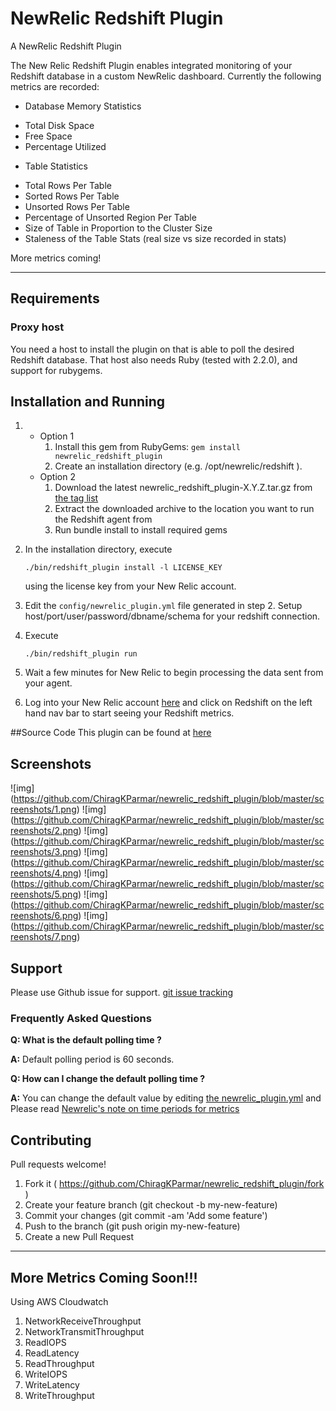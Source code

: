 NewRelic Redshift Plugin
========================


A NewRelic Redshift Plugin

The New Relic Redshift Plugin enables integrated monitoring of your Redshift database in a custom NewRelic dashboard. Currently the following metrics are recorded:

* Database Memory Statistics 
 - Total Disk Space
 - Free Space
 - Percentage Utilized
* Table Statistics
 - Total Rows Per Table
 - Sorted Rows Per Table
 - Unsorted Rows Per Table
 - Percentage of Unsorted Region Per Table
 - Size of Table in Proportion to the Cluster Size
 - Staleness of the Table Stats (real size vs size recorded in stats)

More metrics coming! 

----
## Requirements



### Proxy host

You need a host to install the plugin on that is able to poll the desired Redshift database. That
host also needs Ruby (tested with 2.2.0), and support for rubygems.


## Installation and Running

1.  
    * Option 1
        1. Install this gem from RubyGems:
         ```gem install newrelic_redshift_plugin```
        2. Create an installation directory (e.g. /opt/newrelic/redshift ).
    * Option 2
        1. Download the latest newrelic_redshift_plugin-X.Y.Z.tar.gz from [the tag list](https://github.com/ChiragKParmar/newrelic_redshift_plugin/tags)
        2. Extract the downloaded archive to the location you want to run the Redshift agent from
        3. Run bundle install to install required gems

2. In the installation directory, execute

      ```./bin/redshift_plugin install -l LICENSE_KEY```

   using the license key from your New Relic account.
3. Edit the `config/newrelic_plugin.yml` file generated in step 2. Setup host/port/user/password/dbname/schema for your redshift connection.
4. Execute

      ```./bin/redshift_plugin run```
5. Wait a few minutes for New Relic to begin processing the data sent from your agent.

6. Log into your New Relic account [here](http://newrelic.com) and click on Redshift on the left hand nav bar to start seeing your Redshift metrics.


##Source Code
This plugin can be found at [here](https://github.com/ChiragKParmar/newrelic_redshift_plugin/)

## Screenshots

![img] (https://github.com/ChiragKParmar/newrelic_redshift_plugin/blob/master/screenshots/1.png)
![img] (https://github.com/ChiragKParmar/newrelic_redshift_plugin/blob/master/screenshots/2.png)
![img] (https://github.com/ChiragKParmar/newrelic_redshift_plugin/blob/master/screenshots/3.png)
![img] (https://github.com/ChiragKParmar/newrelic_redshift_plugin/blob/master/screenshots/4.png)
![img] (https://github.com/ChiragKParmar/newrelic_redshift_plugin/blob/master/screenshots/5.png)
![img] (https://github.com/ChiragKParmar/newrelic_redshift_plugin/blob/master/screenshots/6.png)
![img] (https://github.com/ChiragKParmar/newrelic_redshift_plugin/blob/master/screenshots/7.png)

## Support

Please use Github issue for support. [git issue tracking](https://github.com/ChiragKParmar/newrelic_redshift_plugin/issues)


### Frequently Asked Questions

**Q: What is the default polling time ?**

**A:** Default polling period is 60 seconds.

**Q: How can I change the default polling time ?**

**A:** You can change the default value by editing [the newrelic_plugin.yml](https://github.com/ChiragKParmar/newrelic_redshift_plugin/blob/master/config/newrelic_plugin_template.yml#L12) and 
Please read [Newrelic's note on time periods for metrics](https://docs.newrelic.com/docs/plugins/plugin-developer-resources/developer-reference/metric-data-plugin-api#metric_duration)


## Contributing

Pull requests welcome!

1. Fork it ( https://github.com/ChiragKParmar/newrelic_redshift_plugin/fork )
2. Create your feature branch (git checkout -b my-new-feature)
3. Commit your changes (git commit -am 'Add some feature')
4. Push to the branch (git push origin my-new-feature)
5. Create a new Pull Request

----
## More Metrics Coming Soon!!!

Using AWS Cloudwatch

1. NetworkReceiveThroughput
2. NetworkTransmitThroughput
3. ReadIOPS
4. ReadLatency
5. ReadThroughput
5. WriteIOPS
6. WriteLatency
7. WriteThroughput

